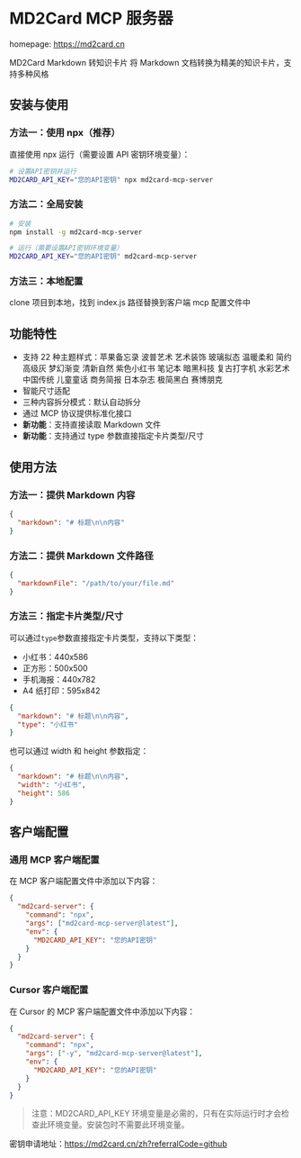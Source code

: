 # MD2Card MCP 服务器

homepage: https://md2card.cn

MD2Card
Markdown 转知识卡片
将 Markdown 文档转换为精美的知识卡片，支持多种风格

## 安装与使用

### 方法一：使用 npx（推荐）

直接使用 npx 运行（需要设置 API 密钥环境变量）：

```bash
# 设置API密钥并运行
MD2CARD_API_KEY="您的API密钥" npx md2card-mcp-server
```

### 方法二：全局安装

```bash
# 安装
npm install -g md2card-mcp-server

# 运行（需要设置API密钥环境变量）
MD2CARD_API_KEY="您的API密钥" md2card-mcp-server
```

### 方法三：本地配置

clone 项目到本地，找到 index.js 路径替换到客户端 mcp 配置文件中

## 功能特性

- 支持 22 种主题样式：苹果备忘录 波普艺术 艺术装饰 玻璃拟态 温暖柔和 简约高级灰 梦幻渐变 清新自然 紫色小红书 笔记本 暗黑科技 复古打字机 水彩艺术 中国传统 儿童童话 商务简报 日本杂志 极简黑白 赛博朋克
- 智能尺寸适配
- 三种内容拆分模式：默认自动拆分
- 通过 MCP 协议提供标准化接口
- **新功能**：支持直接读取 Markdown 文件
- **新功能**：支持通过 type 参数直接指定卡片类型/尺寸

## 使用方法

### 方法一：提供 Markdown 内容

```json
{
  "markdown": "# 标题\n\n内容"
}
```

### 方法二：提供 Markdown 文件路径

```json
{
  "markdownFile": "/path/to/your/file.md"
}
```

### 方法三：指定卡片类型/尺寸

可以通过`type`参数直接指定卡片类型，支持以下类型：

- 小红书：440x586
- 正方形：500x500
- 手机海报：440x782
- A4 纸打印：595x842

```json
{
  "markdown": "# 标题\n\n内容",
  "type": "小红书"
}
```

也可以通过 width 和 height 参数指定：

```json
{
  "markdown": "# 标题\n\n内容",
  "width": "小红书",
  "height": 586
}
```

## 客户端配置

### 通用 MCP 客户端配置

在 MCP 客户端配置文件中添加以下内容：

```json
{
  "md2card-server": {
    "command": "npx",
    "args": ["md2card-mcp-server@latest"],
    "env": {
      "MD2CARD_API_KEY": "您的API密钥"
    }
  }
}
```

### Cursor 客户端配置

在 Cursor 的 MCP 客户端配置文件中添加以下内容：

```json
{
  "md2card-server": {
    "command": "npx",
    "args": ["-y", "md2card-mcp-server@latest"],
    "env": {
      "MD2CARD_API_KEY": "您的API密钥"
    }
  }
}
```

> 注意：MD2CARD_API_KEY 环境变量是必需的，只有在实际运行时才会检查此环境变量。安装包时不需要此环境变量。

密钥申请地址：https://md2card.cn/zh?referralCode=github
